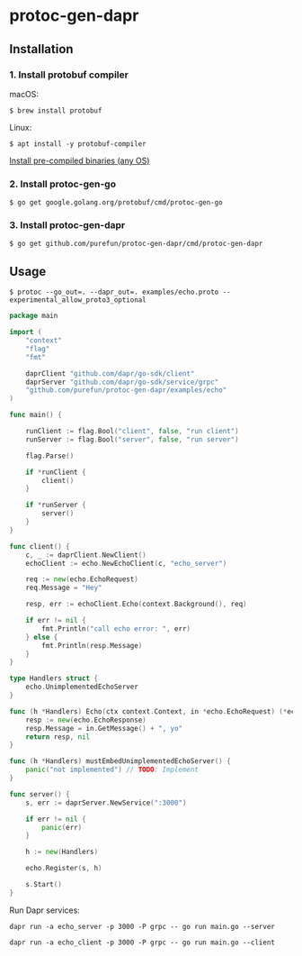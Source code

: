 # protoc-gen-dapr

## Installation

### 1. Install protobuf compiler

macOS:

`$ brew install protobuf`

Linux:

`$ apt install -y protobuf-compiler`

[Install pre-compiled binaries (any OS)](https://grpc.io/docs/protoc-installation/#install-pre-compiled-binaries-any-os)


### 2. Install protoc-gen-go

`$ go get google.golang.org/protobuf/cmd/protoc-gen-go`

### 3. Install protoc-gen-dapr

`$ go get github.com/purefun/protoc-gen-dapr/cmd/protoc-gen-dapr`


## Usage

`$ protoc --go_out=. --dapr_out=. examples/echo.proto --experimental_allow_proto3_optional`


```go
package main

import (
	"context"
	"flag"
	"fmt"

	daprClient "github.com/dapr/go-sdk/client"
	daprServer "github.com/dapr/go-sdk/service/grpc"
	"github.com/purefun/protoc-gen-dapr/examples/echo"
)

func main() {

	runClient := flag.Bool("client", false, "run client")
	runServer := flag.Bool("server", false, "run server")

	flag.Parse()

	if *runClient {
		client()
	}

	if *runServer {
		server()
	}
}

func client() {
	c, _ := daprClient.NewClient()
	echoClient := echo.NewEchoClient(c, "echo_server")

	req := new(echo.EchoRequest)
	req.Message = "Hey"

	resp, err := echoClient.Echo(context.Background(), req)

	if err != nil {
		fmt.Println("call echo error: ", err)
	} else {
		fmt.Println(resp.Message)
	}
}

type Handlers struct {
	echo.UnimplementedEchoServer
}

func (h *Handlers) Echo(ctx context.Context, in *echo.EchoRequest) (*echo.EchoResponse, error) {
	resp := new(echo.EchoResponse)
	resp.Message = in.GetMessage() + ", yo"
	return resp, nil
}

func (h *Handlers) mustEmbedUnimplementedEchoServer() {
	panic("not implemented") // TODO: Implement
}

func server() {
	s, err := daprServer.NewService(":3000")

	if err != nil {
		panic(err)
	}

	h := new(Handlers)

	echo.Register(s, h)

	s.Start()
}
```

Run Dapr services:

`dapr run -a echo_server -p 3000 -P grpc -- go run main.go --server`

`dapr run -a echo_client -p 3000 -P grpc -- go run main.go --client`

